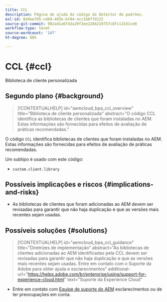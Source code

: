 ```yaml
---
title: CCL
description: Página de ajuda do código do Detector de padrões.
exl-id: 8e9ee7d5-cd69-493e-bf44-ecc1b6ffd122
source-git-commit: 982ad1a6f43a29f2ee2284219757c8fc11b31ce0
workflow-type: tm+mt
source-wordcount: '147'
ht-degree: 88%

---
```


# CCL {#ccl}

Biblioteca de cliente personalizada

## Segundo plano {#background}

>[!CONTEXTUALHELP]
>id="aemcloud_bpa_ccl_overview"
>title="Biblioteca de cliente personalizada"
>abstract="O código CCL identifica as bibliotecas de clientes que foram instaladas no AEM. Estas informações são fornecidas para efeitos de avaliação de práticas recomendadas."

O código `CCL` identifica bibliotecas de clientes que foram instaladas no AEM. Estas informações são fornecidas para efeitos de avaliação de práticas recomendadas.

Um subtipo é usado com este código:
* `custom.client.library`

## Possíveis implicações e riscos {#implications-and-risks}

* As bibliotecas de clientes que foram adicionadas ao AEM devem ser revisadas para garantir que não haja duplicação e que as versões mais recentes sejam usadas.

## Possíveis soluções {#solutions}

>[!CONTEXTUALHELP]
>id="aemcloud_bpa_ccl_guidance"
>title="Diretrizes de implementação"
>abstract="As bibliotecas de clientes adicionadas ao AEM identificadas pela CCL devem ser revisadas para garantir que não haja duplicação e que as versões mais recentes sejam usadas. Entre em contato com o Suporte da Adobe para obter ajuda e esclarecimentos"
>additional-url="https://helpx.adobe.com/br/enterprise/using/support-for-experience-cloud.html" text="Suporte da Experience Cloud"

* Entre em contato com [Equipe de suporte do AEM](https://helpx.adobe.com/br/enterprise/using/support-for-experience-cloud.html) esclarecimentos ou de ter preocupações em conta.
